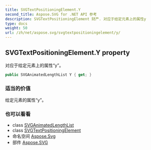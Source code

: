 ```yaml
---
title: SVGTextPositioningElement.Y
second_title: Aspose.SVG for .NET API 参考
description: SVGTextPositioningElement 财产. 对应于给定元素上的属性y
type: docs
weight: 50
url: /zh/net/aspose.svg/svgtextpositioningelement/y/
---
```

## SVGTextPositioningElement.Y property

对应于给定元素上的属性“y”。

```csharp
public SVGAnimatedLengthList Y { get; }
```

### 适当的价值

给定元素的属性“y”。

### 也可以看看

* class [SVGAnimatedLengthList](../../../aspose.svg.datatypes/svganimatedlengthlist/)
* class [SVGTextPositioningElement](../)
* 命名空间 [Aspose.Svg](../../svgtextpositioningelement/)
* 部件 [Aspose.SVG](../../../)


